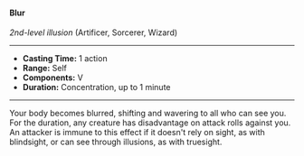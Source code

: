 #### Blur
*2nd-level illusion* (Artificer, Sorcerer, Wizard)
___
- **Casting Time:** 1 action
- **Range:** Self
- **Components:** V
- **Duration:** Concentration, up to 1 minute
---
Your body becomes blurred, shifting and wavering to all who can see you. For the duration, any creature has disadvantage on attack rolls against you. An attacker is immune to this effect if it doesn't rely on sight, as with blindsight, or can see through illusions, as with truesight.